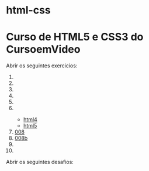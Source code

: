 # html-css
<h1>Curso de HTML5 e CSS3 do CursoemVideo</h1>

<p>Abrir os seguintes exercicios: </p>

<ol>
    <li>
        <a href="https://felipemorais19.github.io/html-css/exercicios/ex001/index.html"></a>
    </li>
    <li>
        <a href="https://felipemorais19.github.io/html-css/exercicios/ex002/index.html"></a>
    </li>
    <li>
        <a href="https://felipemorais19.github.io/html-css/exercicios/ex003/index.html"></a>
    </li>
    <li>
        <a href="https://felipemorais19.github.io/html-css/exercicios/ex004/index.html"></a>
    </li>
    <li>
        <a href="https://felipemorais19.github.io/html-css/exercicios/ex005/index.html"></a>
    </li>
    <li>
        <a href="https://felipemorais19.github.io/html-css/exercicios/ex006/index.html"></a>
    </li>
        <ul>
            <li>
                <a href="https://felipemorais19.github.io/html-css/exercicios/ex007/html4.html">html4</a>
            </li>
            <li>
                <a href="https://felipemorais19.github.io/html-css/exercicios/ex007/html5.html">html5</a>
            </li>
        </ul>
    <li>
        <a href="https://felipemorais19.github.io/html-css/exercicios/ex008/index.html"> 008</a>
    </li>
    <li>
        <a href="https://felipemorais19.github.io/html-css/exercicios/ex008b/index.html"> 008b</a>
    </li>
    <li>
        <a href="https://felipemorais19.github.io/html-css/exercicios/ex009/index.html"></a>
    </li>
    <li>
        <a href="https://felipemorais19.github.io/html-css/exercicios/ex010/index.html"></a>
    </li>
</ol>

<p>Abrir os seguintes desafios: </p>

